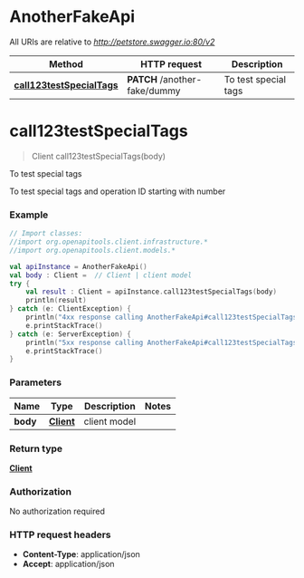# AnotherFakeApi

All URIs are relative to *http://petstore.swagger.io:80/v2*

Method | HTTP request | Description
------------- | ------------- | -------------
[**call123testSpecialTags**](AnotherFakeApi.md#call123testSpecialTags) | **PATCH** /another-fake/dummy | To test special tags


<a name="call123testSpecialTags"></a>
# **call123testSpecialTags**
> Client call123testSpecialTags(body)

To test special tags

To test special tags and operation ID starting with number

### Example
```kotlin
// Import classes:
//import org.openapitools.client.infrastructure.*
//import org.openapitools.client.models.*

val apiInstance = AnotherFakeApi()
val body : Client =  // Client | client model
try {
    val result : Client = apiInstance.call123testSpecialTags(body)
    println(result)
} catch (e: ClientException) {
    println("4xx response calling AnotherFakeApi#call123testSpecialTags")
    e.printStackTrace()
} catch (e: ServerException) {
    println("5xx response calling AnotherFakeApi#call123testSpecialTags")
    e.printStackTrace()
}
```

### Parameters

Name | Type | Description  | Notes
------------- | ------------- | ------------- | -------------
 **body** | [**Client**](Client.md)| client model |

### Return type

[**Client**](Client.md)

### Authorization

No authorization required

### HTTP request headers

 - **Content-Type**: application/json
 - **Accept**: application/json

